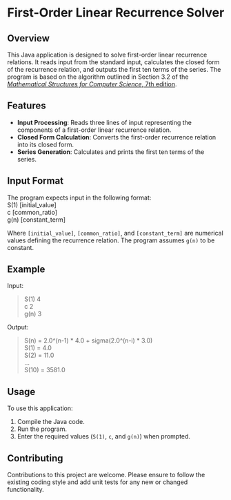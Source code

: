 # First-Order Linear Recurrence Solver

## Overview
This Java application is designed to solve first-order linear recurrence relations. It reads input from the standard input, calculates the closed form of the recurrence relation, and outputs the first ten terms of the series. The program is based on the algorithm outlined in Section 3.2 of the [*Mathematical Structures for Computer Science*, 7th edition](https://www.amazon.com/Mathematical-Structures-Computer-Science-Gersting/dp/1429215100).

## Features
- **Input Processing**: Reads three lines of input representing the components of a first-order linear recurrence relation.
- **Closed Form Calculation**: Converts the first-order recurrence relation into its closed form.
- **Series Generation**: Calculates and prints the first ten terms of the series.

## Input Format
The program expects input in the following format:  
S(1) [initial_value]  
c [common_ratio]  
g(n) [constant_term]  

Where `[initial_value]`, `[common_ratio]`, and `[constant_term]` are numerical values defining the recurrence relation. The program assumes `g(n)` to be constant.

## Example
Input:  
>S(1) 4  
>c 2  
>g(n) 3  

Output:  
>S(n) = 2.0^(n-1) * 4.0 + sigma(2.0^(n-i) * 3.0)  
>S(1) = 4.0  
>S(2) = 11.0  
>...  
>S(10) = 3581.0  

## Usage
To use this application:
1. Compile the Java code.
2. Run the program.
3. Enter the required values (`S(1)`, `c`, and `g(n)`) when prompted.

## Contributing
Contributions to this project are welcome. Please ensure to follow the existing coding style and add unit tests for any new or changed functionality.

